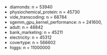 * diamonds: n = 53940
* physiochemical_protein: n = 45730
* vide_transcoding: n = 68784
* sgemm_gpu_kernel_performance: n = 241600,
* adult: n = 48842
* bank_marketing: n = 45211
* electricity: n = 45312
* covertype: n = 566602
* higgs: n = 11000000